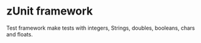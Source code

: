 # zUnit framework

Test framework make tests with integers, Strings, doubles, booleans, chars and floats. 
